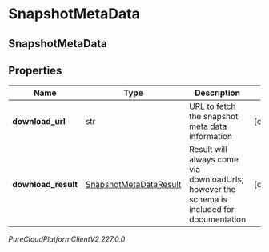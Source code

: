 # SnapshotMetaData

## SnapshotMetaData

## Properties

|Name | Type | Description | Notes|
|------------ | ------------- | ------------- | -------------|
| **download_url** | str | URL to fetch the snapshot meta data information | [optional] |
| **download_result** | [SnapshotMetaDataResult](SnapshotMetaDataResult) | Result will always come via downloadUrls; however the schema is included for documentation | [optional] |



_PureCloudPlatformClientV2 227.0.0_
